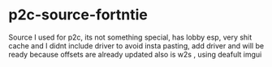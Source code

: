 # p2c-source-fortntie
Source I used for p2c, its not something special, has lobby esp, very shit cache and I didnt include driver to avoid insta pasting, add driver and will be ready because offsets are already updated also is w2s , using deafult imgui

